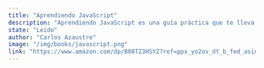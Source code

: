 ```yaml
---
title: "Aprendiendo JavaScript"
description: "Aprendiendo JavaScript es una guía práctica que te lleva desde los fundamentos hasta conceptos clave del lenguaje más popular del desarrollo web. Con un enfoque claro y ejemplos reales, Carlos Azaustre te explica cómo y por qué funciona JavaScript, ayudándote a dominar desde las bases hasta técnicas modernas. Ideal para quienes quieren entender de verdad el 'por qué' detrás del código."
state: "Leido"
author: "Carlos Azaustre"
image: "/img/books/javascript.png"
link: "https://www.amazon.com/dp/B08TZ3HSYZ?ref=ppx_yo2ov_dt_b_fed_asin_title"
---
```


